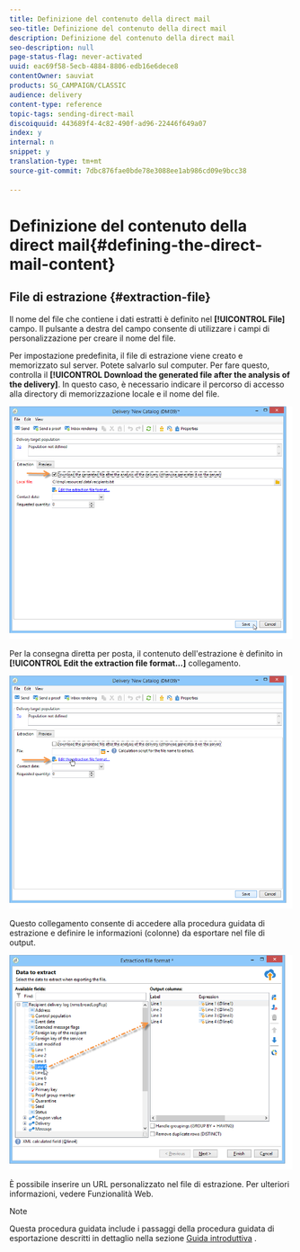 ```yaml
---
title: Definizione del contenuto della direct mail
seo-title: Definizione del contenuto della direct mail
description: Definizione del contenuto della direct mail
seo-description: null
page-status-flag: never-activated
uuid: eac69f58-5ecb-4884-8806-edb16e6dece8
contentOwner: sauviat
products: SG_CAMPAIGN/CLASSIC
audience: delivery
content-type: reference
topic-tags: sending-direct-mail
discoiquuid: 443689f4-4c82-490f-ad96-22446f649a07
index: y
internal: n
snippet: y
translation-type: tm+mt
source-git-commit: 7dbc876fae0bde78e3088ee1ab986cd09e9bcc38

---
```



# Definizione del contenuto della direct mail{#defining-the-direct-mail-content}

## File di estrazione {#extraction-file}

Il nome del file che contiene i dati estratti è definito nel **[!UICONTROL File]** campo. Il pulsante a destra del campo consente di utilizzare i campi di personalizzazione per creare il nome del file.

Per impostazione predefinita, il file di estrazione viene creato e memorizzato sul server. Potete salvarlo sul computer. Per fare questo, controlla il **[!UICONTROL Download the generated file after the analysis of the delivery]**. In questo caso, è necessario indicare il percorso di accesso alla directory di memorizzazione locale e il nome del file.

![](assets/s_ncs_user_mail_delivery_local_file.png)

Per la consegna diretta per posta, il contenuto dell&#39;estrazione è definito in **[!UICONTROL Edit the extraction file format...]** collegamento.

![](assets/s_ncs_user_mail_delivery_format_link.png)

Questo collegamento consente di accedere alla procedura guidata di estrazione e definire le informazioni (colonne) da esportare nel file di output.

![](assets/s_ncs_user_mail_delivery_format_wz.png)

È possibile inserire un URL personalizzato nel file di estrazione. Per ulteriori informazioni, vedere Funzionalità [](../../web/using/publishing-a-web-form.md)Web.

>[!NOTE]
>
>Questa procedura guidata include i passaggi della procedura guidata di esportazione descritti in dettaglio nella sezione [Guida introduttiva](../../platform/using/exporting-data.md#export-wizard) .
